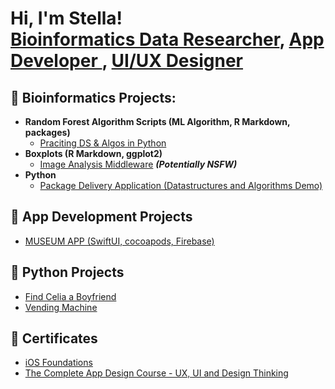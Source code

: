 <h1>Hi, I'm Stella! <br/><a href="https://www.lablabella.com">Bioinformatics Data Researcher</a>, <a href="https://stella-lo.webflow.io/work/museumapp"> App Developer </a>, <a href="https://www.youtube.com/c/joshmadakor">UI/UX Designer</a></h1>

<h2>🧬 Bioinformatics Projects:</h2>

- <b>Random Forest Algorithm Scripts (ML Algorithm, R Markdown, packages) </b>
  - [Praciting DS & Algos in Python](https://github.com/joshmadakor1/Algorithms-Practice)
- <b>Boxplots (R Markdown, ggplot2)</b>
  - [Image Analysis Middleware](https://github.com/joshmadakor1/4chan-Image-Analysis-Middleware-C964) <b><i>(Potentially NSFW)</b></i>
- <b>Python</b>
  - [Package Delivery Application (Datastructures and Algorithms Demo)](https://github.com/joshmadakor1/Package-Delivery-Pathfinding-Algorithm)

<h2>📱 App Development Projects </h2>

- [MUSEUM APP (SwiftUI, cocoapods, Firebase)](https://github.com/stellalo/Museum2022/tree/main)

<h2>🐍 Python Projects </h2>

- [Find Celia a Boyfriend](https://github.com/stellalo/find_celia_a_boyfriend)
- [Vending Machine](https://github.com/stellalo/vending_machine)

  
<h2>📜 Certificates </h2>

- [iOS Foundations](https://codewithchris.com)
- [The Complete App Design Course - UX, UI and Design Thinking](https://www.udemy.com/certificate/UC-4fc2d58e-452e-405c-9721-3fc3bf63b2b5/)


<!--
**stellalo/stellalo** is a ✨ _special_ ✨ repository because its `README.md` (this file) appears on your GitHub profile.

Here are some ideas to get you started:

- 🔭 I’m currently working on ...
- 🌱 I’m currently learning ...
- 👯 I’m looking to collaborate on ...
- 🤔 I’m looking for help with ...
- 💬 Ask me about ...
- 📫 How to reach me: ...
- 😄 Pronouns: ...
- ⚡ Fun fact: ...
-->
